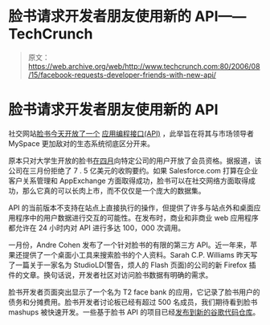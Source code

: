 # 脸书请求开发者朋友使用新的 API——TechCrunch

> 原文：<https://web.archive.org/web/http://www.techcrunch.com:80/2006/08/15/facebook-requests-developer-friends-with-new-api/>

# 脸书请求开发者朋友使用新的 API

社交网站[脸书今天开放了一个](https://web.archive.org/web/20211128171231/http://facebook.com/) [应用编程接口(API)](https://web.archive.org/web/20211128171231/http://developers.facebook.com/) ，此举旨在将其与市场领导者 MySpace 更加敌对的生态系统彻底区分开来。

原本只对大学生开放的脸书[在四月](https://web.archive.org/web/20211128171231/http://www.beta.techcrunch.com/2006/04/26/facebook-goes-beyond-college-high-school-markets/)向特定公司的用户开放了会员资格。据报道，该公司在三月份拒绝了 7 . 5 亿美元的收购要约。如果 Salesforce.com 打算在企业客户关系管理和 AppExchange 方面取得成功，脸书可以在社交网络方面取得成功，那么它真的可以长肉上市，而不仅仅是一个庞大的数据集。

API 的当前版本不支持在站点上直接执行的操作，但提供了许多与站点外和桌面应用程序中的用户数据进行交互的可能性。在发布时，商业和非商业 web 应用程序都允许在 24 小时内对 API 进行多达 100，000 次调用。

一月份，Andre Cohen 发布了一个针对脸书的有限的第三方 API。近一年来，苹果还提供了一个桌面小工具来搜索脸书的个人资料。Sarah C.P. Williams 昨天写了一篇关于一家名为 StudioLD(警告，烦人的 Flash 页面)的公司的新 Firefox 插件的文章。换句话说，开发者社区对访问脸书数据有明确的需求。

脸书开发者页面突出显示了一个名为 T2 face bank 的应用，它记录了脸书用户的债务和分摊费用。脸书开发者讨论板已经有超过 500 名成员，我们期待看到脸书 mashups 被快速开发。一些基于脸书 API 的项目已经[发布到新的谷歌代码仓库](https://web.archive.org/web/20211128171231/http://code.google.com/hosting/search?q=Facebook&projectsearch=Search+Projects)。